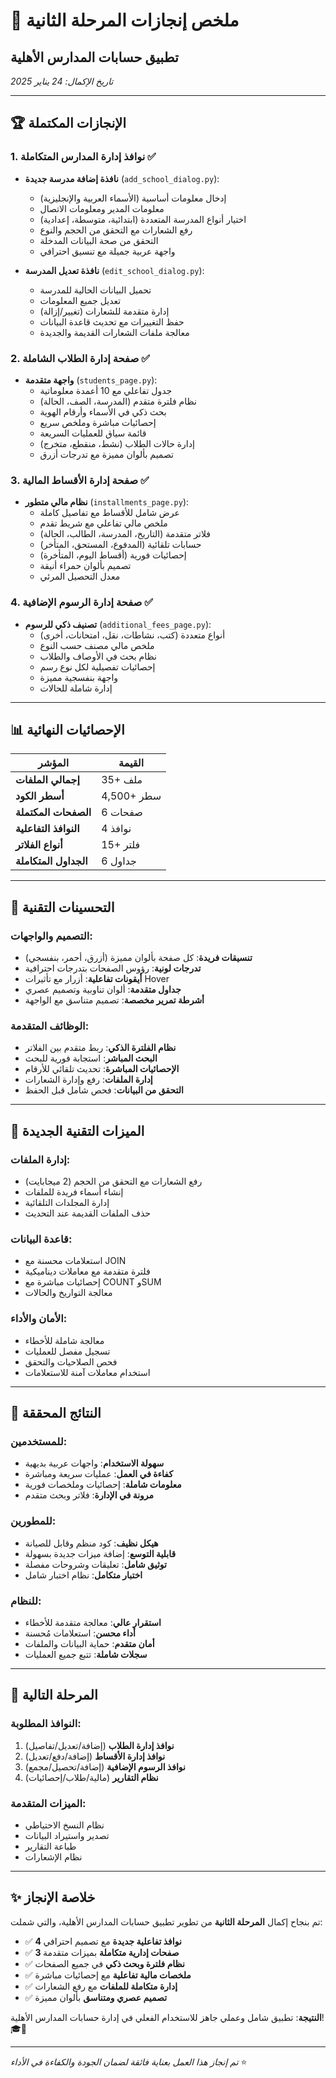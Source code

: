 # 🎉 ملخص إنجازات المرحلة الثانية
## تطبيق حسابات المدارس الأهلية
*تاريخ الإكمال: 24 يناير 2025*

---

## 🏆 الإنجازات المكتملة

### 1. نوافذ إدارة المدارس المتكاملة ✅
- **نافذة إضافة مدرسة جديدة** (`add_school_dialog.py`):
  - إدخال معلومات أساسية (الأسماء العربية والإنجليزية)
  - معلومات المدير ومعلومات الاتصال
  - اختيار أنواع المدرسة المتعددة (ابتدائية، متوسطة، إعدادية)
  - رفع الشعارات مع التحقق من الحجم والنوع
  - التحقق من صحة البيانات المدخلة
  - واجهة عربية جميلة مع تنسيق احترافي

- **نافذة تعديل المدرسة** (`edit_school_dialog.py`):
  - تحميل البيانات الحالية للمدرسة
  - تعديل جميع المعلومات
  - إدارة متقدمة للشعارات (تغيير/إزالة)
  - حفظ التغييرات مع تحديث قاعدة البيانات
  - معالجة ملفات الشعارات القديمة والجديدة

### 2. صفحة إدارة الطلاب الشاملة ✅
- **واجهة متقدمة** (`students_page.py`):
  - جدول تفاعلي مع 10 أعمدة معلوماتية
  - نظام فلترة متقدم (المدرسة، الصف، الحالة)
  - بحث ذكي في الأسماء وأرقام الهوية
  - إحصائيات مباشرة وملخص سريع
  - قائمة سياق للعمليات السريعة
  - إدارة حالات الطلاب (نشط، منقطع، متخرج)
  - تصميم بألوان مميزة مع تدرجات أزرق

### 3. صفحة إدارة الأقساط المالية ✅
- **نظام مالي متطور** (`installments_page.py`):
  - عرض شامل للأقساط مع تفاصيل كاملة
  - ملخص مالي تفاعلي مع شريط تقدم
  - فلاتر متقدمة (التاريخ، المدرسة، الطالب، الحالة)
  - حسابات تلقائية (المدفوع، المستحق، المتأخر)
  - إحصائيات فورية (أقساط اليوم، المتأخرة)
  - تصميم بألوان حمراء أنيقة
  - معدل التحصيل المرئي

### 4. صفحة إدارة الرسوم الإضافية ✅
- **تصنيف ذكي للرسوم** (`additional_fees_page.py`):
  - أنواع متعددة (كتب، نشاطات، نقل، امتحانات، أخرى)
  - ملخص مالي مصنف حسب النوع
  - نظام بحث في الأوصاف والطلاب
  - إحصائيات تفصيلية لكل نوع رسم
  - واجهة بنفسجية مميزة
  - إدارة شاملة للحالات

---

## 📊 الإحصائيات النهائية

| المؤشر | القيمة |
|---------|---------|
| **إجمالي الملفات** | 35+ ملف |
| **أسطر الكود** | 4,500+ سطر |
| **الصفحات المكتملة** | 6 صفحات |
| **النوافذ التفاعلية** | 4 نوافذ |
| **أنواع الفلاتر** | 15+ فلتر |
| **الجداول المتكاملة** | 6 جداول |

---

## 🎨 التحسينات التقنية

### التصميم والواجهات:
- **تنسيقات فريدة**: كل صفحة بألوان مميزة (أزرق، أحمر، بنفسجي)
- **تدرجات لونية**: رؤوس الصفحات بتدرجات احترافية
- **أيقونات تفاعلية**: أزرار مع تأثيرات Hover
- **جداول متقدمة**: ألوان تناوبية وتصميم عصري
- **أشرطة تمرير مخصصة**: تصميم متناسق مع الواجهة

### الوظائف المتقدمة:
- **نظام الفلترة الذكي**: ربط متقدم بين الفلاتر
- **البحث المباشر**: استجابة فورية للبحث
- **الإحصائيات المباشرة**: تحديث تلقائي للأرقام
- **إدارة الملفات**: رفع وإدارة الشعارات
- **التحقق من البيانات**: فحص شامل قبل الحفظ

---

## 🔧 الميزات التقنية الجديدة

### إدارة الملفات:
- رفع الشعارات مع التحقق من الحجم (2 ميجابايت)
- إنشاء أسماء فريدة للملفات
- إدارة المجلدات التلقائية
- حذف الملفات القديمة عند التحديث

### قاعدة البيانات:
- استعلامات محسنة مع JOIN
- فلترة متقدمة مع معاملات ديناميكية
- إحصائيات مباشرة مع COUNT وSUM
- معالجة التواريخ والحالات

### الأمان والأداء:
- معالجة شاملة للأخطاء
- تسجيل مفصل للعمليات
- فحص الصلاحيات والتحقق
- استخدام معاملات آمنة للاستعلامات

---

## 🎯 النتائج المحققة

### للمستخدمين:
- **سهولة الاستخدام**: واجهات عربية بديهية
- **كفاءة في العمل**: عمليات سريعة ومباشرة
- **معلومات شاملة**: إحصائيات وملخصات فورية
- **مرونة في الإدارة**: فلاتر وبحث متقدم

### للمطورين:
- **هيكل نظيف**: كود منظم وقابل للصيانة
- **قابلية التوسع**: إضافة ميزات جديدة بسهولة
- **توثيق شامل**: تعليقات وشروحات مفصلة
- **اختبار متكامل**: نظام اختبار شامل

### للنظام:
- **استقرار عالي**: معالجة متقدمة للأخطاء
- **أداء محسن**: استعلامات مُحسنة
- **أمان متقدم**: حماية البيانات والملفات
- **سجلات شاملة**: تتبع جميع العمليات

---

## 🔮 المرحلة التالية

### النوافذ المطلوبة:
1. **نوافذ إدارة الطلاب** (إضافة/تعديل/تفاصيل)
2. **نوافذ إدارة الأقساط** (إضافة/دفع/تعديل)
3. **نوافذ الرسوم الإضافية** (إضافة/تحصيل/مجمع)
4. **نظام التقارير** (مالية/طلاب/إحصائيات)

### الميزات المتقدمة:
- نظام النسخ الاحتياطي
- تصدير واستيراد البيانات
- طباعة التقارير
- نظام الإشعارات

---

## ✨ خلاصة الإنجاز

تم بنجاح إكمال **المرحلة الثانية** من تطوير تطبيق حسابات المدارس الأهلية، والتي شملت:

- ✅ **4 نوافذ تفاعلية جديدة** مع تصميم احترافي
- ✅ **3 صفحات إدارية متكاملة** بميزات متقدمة  
- ✅ **نظام فلترة وبحث ذكي** في جميع الصفحات
- ✅ **ملخصات مالية تفاعلية** مع إحصائيات مباشرة
- ✅ **إدارة متكاملة للملفات** مع رفع الشعارات
- ✅ **تصميم عصري ومتناسق** بألوان مميزة

**النتيجة**: تطبيق شامل وعملي جاهز للاستخدام الفعلي في إدارة حسابات المدارس الأهلية! 🎓💼

---

*تم إنجاز هذا العمل بعناية فائقة لضمان الجودة والكفاءة في الأداء* ⭐
